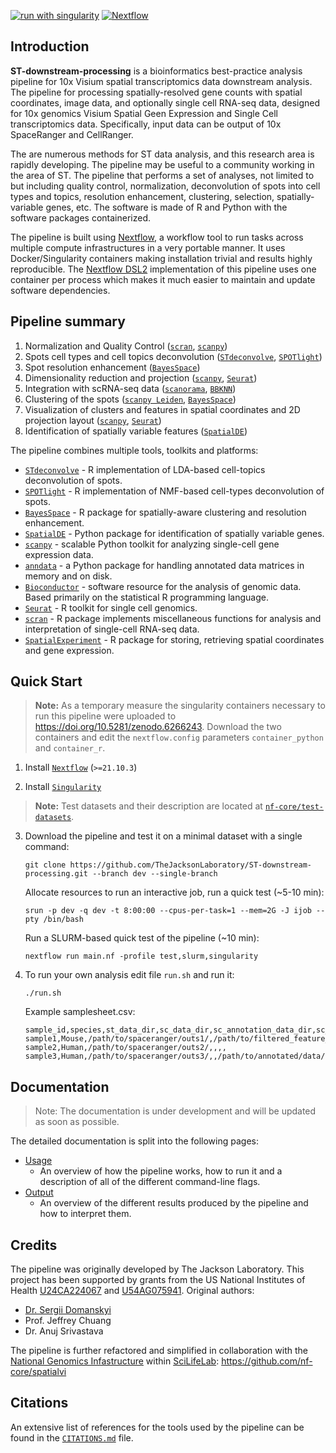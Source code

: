
[![run with singularity](https://img.shields.io/badge/run%20with-singularity-1d355c.svg?labelColor=000000)](https://sylabs.io/docs/)
[![Nextflow](https://img.shields.io/badge/nextflow%20DSL2-%E2%89%A521.10.3-23aa62.svg?labelColor=000000)](https://www.nextflow.io/)

## Introduction

**ST-downstream-processing** is a bioinformatics best-practice analysis pipeline for 10x Visium spatial transcriptomics data downstream analysis. The pipeline for processing spatially-resolved gene counts with spatial coordinates, image data, and optionally single cell RNA-seq data, designed for 10x genomics Visium Spatial Geen Expression and Single Cell transcriptomics data. Specifically, input data can be output of 10x SpaceRanger and CellRanger.

The are numerous methods for ST data analysis, and this research area is rapidly developing. The pipeline may be useful to a community working in the area of ST. The pipeline that performs a set of analyses, not limited to but including quality control, normalization, deconvolution of spots into cell types and topics, resolution enhancement, clustering, selection, spatially-variable genes, etc. The software is made of R and Python with the software packages containerized.

The pipeline is built using [Nextflow](https://www.nextflow.io), a workflow tool to run tasks across multiple compute infrastructures in a very portable manner. It uses Docker/Singularity containers making installation trivial and results highly reproducible. The [Nextflow DSL2](https://www.nextflow.io/docs/latest/dsl2.html) implementation of this pipeline uses one container per process which makes it much easier to maintain and update software dependencies.

## Pipeline summary

1. Normalization and Quality Control ([`scran`](https://doi.org/doi:10.18129/B9.bioc.scran), [`scanpy`](https://github.com/theislab/scanpy))
2. Spots cell types and cell topics deconvolution ([`STdeconvolve`](https://jef.works/STdeconvolve/), [`SPOTlight`](https://github.com/MarcElosua/SPOTlight))
3. Spot resolution enhancement ([`BayesSpace`](https://github.com/edward130603/BayesSpace))
4. Dimensionality reduction and projection ([`scanpy`](https://github.com/theislab/scanpy), [`Seurat`](https://satijalab.org/seurat/))
5. Integration with scRNA-seq data ([`scanorama`](https://github.com/brianhie/scanorama), [`BBKNN`](https://github.com/Teichlab/bbknn)) 
6. Clustering of the spots ([`scanpy Leiden`](https://arxiv.org/abs/1810.08473), [`BayesSpace`](https://github.com/edward130603/BayesSpace))
7. Visualization of clusters and features in spatial coordinates and 2D projection layout ([`scanpy`](https://github.com/theislab/scanpy), [`Seurat`](https://satijalab.org/seurat/))
8. Identification of spatially variable features ([`SpatialDE`](https://github.com/Teichlab/SpatialDE))


The pipeline combines multiple tools, toolkits and platforms:

+ [`STdeconvolve`](https://jef.works/STdeconvolve/) - R implementation of LDA-based cell-topics deconvolution of spots.
+ [`SPOTlight`](https://github.com/MarcElosua/SPOTlight) - R implementation of NMF-based cell-types deconvolution of spots.
+ [`BayesSpace`](https://github.com/edward130603/BayesSpace) - R package for spatially-aware clustering and resolution enhancement.
+ [`SpatialDE`](https://github.com/Teichlab/SpatialDE) - Python package for identification of spatially variable genes.
+ [`scanpy`](https://github.com/theislab/scanpy) - scalable Python toolkit for analyzing single-cell gene expression data.
+ [`anndata`](https://github.com/theislab/anndata) - a Python package for handling annotated data matrices in memory and on disk.
+ [`Bioconductor`](https://www.bioconductor.org/) - software resource for the analysis of genomic data. Based primarily on the statistical R programming language.
+ [`Seurat`](https://satijalab.org/seurat/) - R toolkit for single cell genomics.
+ [`scran`](https://doi.org/doi:10.18129/B9.bioc.scran) - R package implements miscellaneous functions for analysis and interpretation of single-cell RNA-seq data.
+ [`SpatialExperiment`](https://doi.org/doi:10.18129/B9.bioc.SpatialExperiment) - R package for storing, retrieving spatial coordinates and gene expression.

## Quick Start

> **Note:** As a temporary measure the singularity containers necessary to run this pipeline were uploaded to https://doi.org/10.5281/zenodo.6266243. Download the two containers and edit the `nextflow.config` parameters `container_python` and `container_r`.

1. Install [`Nextflow`](https://www.nextflow.io/docs/latest/getstarted.html#installation) (`>=21.10.3`)

2. Install [`Singularity`](https://www.sylabs.io/guides/3.0/user-guide/)

> **Note:** Test datasets and their description are located at [`nf-core/test-datasets`](https://github.com/nf-core/test-datasets/tree/spatialtranscriptomics).

3. Download the pipeline and test it on a minimal dataset with a single command:

    ```console
    git clone https://github.com/TheJacksonLaboratory/ST-downstream-processing.git --branch dev --single-branch
    ```

    Allocate resources to run an interactive job, run a quick test (~5-10 min):

    ```console
    srun -p dev -q dev -t 8:00:00 --cpus-per-task=1 --mem=2G -J ijob --pty /bin/bash
    ```

    Run a SLURM-based quick test of the pipeline (~10 min):
    ```console
    nextflow run main.nf -profile test,slurm,singularity
    ```

4. To run your own analysis edit file `run.sh` and run it:

    ```console
    ./run.sh
    ```

    Example samplesheet.csv:

    ```
    sample_id,species,st_data_dir,sc_data_dir,sc_annotation_data_dir,sc_annotation_counts,sc_annotation_labels
    sample1,Mouse,/path/to/spaceranger/outs1/,/path/to/filtered_feature_bc_matrix1/,,,
    sample2,Human,/path/to/spaceranger/outs2/,,,,
    sample3,Human,/path/to/spaceranger/outs3/,,/path/to/annotated/data/,counts.csv.gz,celltypes.csv.gz
    ```

## Documentation

> Note: The documentation is under development and will be updated as soon as possible.

The detailed documentation is split into the following pages:

* [Usage](docs/usage.md)
    * An overview of how the pipeline works, how to run it and a description of all of the different command-line flags.
* [Output](docs/output.md)
    * An overview of the different results produced by the pipeline and how to interpret them.


## Credits

The pipeline was originally developed by The Jackson Laboratory. This project has been supported by grants from the US National Institutes of Health [U24CA224067](https://reporter.nih.gov/project-details/10261367) and [U54AG075941](https://reporter.nih.gov/project-details/10376627). Original authors:

+ [Dr. Sergii Domanskyi](https://github.com/sdomanskyi)
+ Prof. Jeffrey Chuang
+ Dr. Anuj Srivastava

The pipeline is further refactored and simplified in collaboration with the [National Genomics Infastructure](https://ngisweden.scilifelab.se/) within [SciLifeLab](https://scilifelab.se/): https://github.com/nf-core/spatialvi


## Citations

An extensive list of references for the tools used by the pipeline can be found in the [`CITATIONS.md`](CITATIONS.md) file.
